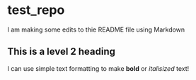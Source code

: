 # test_repo

I am making some edits to thie README file using Markdown

## This is a level 2 heading

I can use simple text formatting to make **bold** or *italisized* text!

